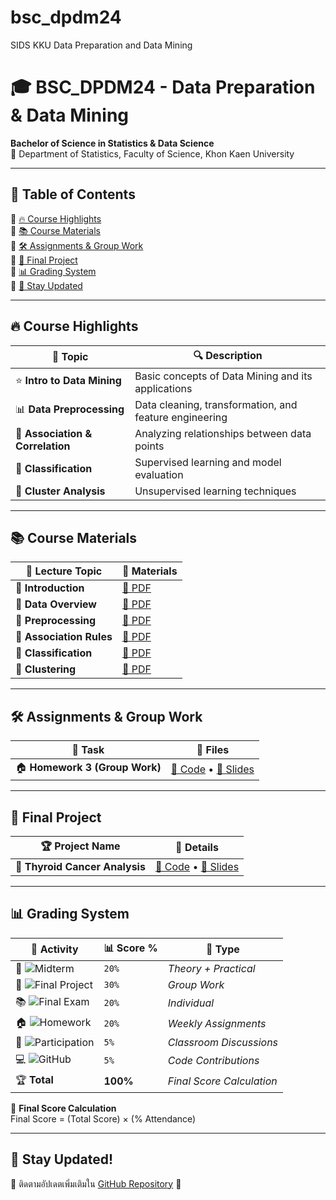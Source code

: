 # bsc_dpdm24
SIDS KKU Data Preparation and Data Mining

# 🎓 BSC_DPDM24 - Data Preparation & Data Mining  
**Bachelor of Science in Statistics & Data Science**  
📍 Department of Statistics, Faculty of Science, Khon Kaen University  

---

## 📌 **Table of Contents**
🔹 [🔥 Course Highlights](#-course-highlights)  
🔹 [📚 Course Materials](#-course-materials)  
🔹 [🛠 Assignments & Group Work](#-assignments--group-work)  
🔹 [🎯 Final Project](#-final-project)  
🔹 [📊 Grading System](#-grading-system)  
🔹 [📢 Stay Updated](#-stay-updated)  

---

## 🔥 **Course Highlights**  
| 📌 Topic | 🔍 Description |
|----------|--------------|
| ⭐ **Intro to Data Mining** | Basic concepts of Data Mining and its applications |
| 📊 **Data Preprocessing** | Data cleaning, transformation, and feature engineering |
| 🔗 **Association & Correlation** | Analyzing relationships between data points |
| 📂 **Classification** | Supervised learning and model evaluation |
| 🤖 **Cluster Analysis** | Unsupervised learning techniques |

---

## 📚 **Course Materials**  
| 🏫 **Lecture Topic** | 📑 **Materials** |
|-----------------|------------------------------------------------|
| 📄 **Introduction** | [📜 PDF](https://github.com/Pornwalaifoxall/bsc_dpdm24/blob/main/01Intro.pdf) |
| 📄 **Data Overview** | [📜 PDF](https://github.com/Pornwalaifoxall/bsc_dpdm24/blob/main/02Data.pdf) |
| 📄 **Preprocessing** | [📜 PDF](https://github.com/Pornwalaifoxall/bsc_dpdm24/blob/main/03Preprocessing.pdf) |
| 📄 **Association Rules** | [📜 PDF](https://github.com/Pornwalaifoxall/bsc_dpdm24/blob/main/06FPBasic.pdf) |
| 📄 **Classification** | [📜 PDF](https://github.com/Pornwalaifoxall/bsc_dpdm24/blob/main/08ClassBasic.pdf) |
| 📄 **Clustering** | [📜 PDF](https://github.com/Pornwalaifoxall/bsc_dpdm24/blob/main/10ClusBasic.pdf) |

---

## 🛠 **Assignments & Group Work**  
| 📂 **Task** | 📜 **Files** |
|------------|------------------------------------------|
| 🏠 **Homework 3 (Group Work)** | [📜 Code](https://github.com/Pornwalaifoxall/bsc_dpdm24/blob/main/HW3group.ipynb)  •  [📜 Slides](https://github.com/Pornwalaifoxall/bsc_dpdm24/blob/main/HW3.pdf) |

---

## 🎯 **Final Project**  
| 🏆 **Project Name** | 📝 **Details** |
|--------------------|------------------------------------------------|
| 🐍 **Thyroid Cancer Analysis** | [🐍 Code](https://github.com/Pornwalaifoxall/bsc_dpdm24/blob/main/Project_Thyriod_.ipynb)  •  [📜 Slides](https://github.com/Pornwalaifoxall/bsc_dpdm24/blob/main/project%20thyroid%20cancer.pdf) |

---

## 📊 **Grading System**  

| 🏅 Activity | 📊 Score % | 📌 Type |
|------------|------------|----------------------|
| 📝 ![Midterm](https://img.shields.io/badge/Midterm-20%25-blue) | `20%` | *Theory + Practical* |
| 🎯 ![Final Project](https://img.shields.io/badge/Project-30%25-orange) | `30%` | *Group Work* |
| 📚 ![Final Exam](https://img.shields.io/badge/Final-20%25-red) | `20%` | *Individual* |
| 🏠 ![Homework](https://img.shields.io/badge/Homework-20%25-green) | `20%` | *Weekly Assignments* |
| 📢 ![Participation](https://img.shields.io/badge/Participation-5%25-purple) | `5%` | *Classroom Discussions* |
| 💻 ![GitHub](https://img.shields.io/badge/GitHub-5%25-lightgrey) | `5%` | *Code Contributions* |
| 🏆 **Total** | **100%** | *Final Score Calculation* |

🚀 **Final Score Calculation**  
Final Score = (Total Score) × (% Attendance)  

---

## 📢 **Stay Updated!**  
📌 ติดตามอัปเดตเพิ่มเติมใน [GitHub Repository](https://github.com/Pornwalaifoxall/bsc_dpdm24) 🚀  


